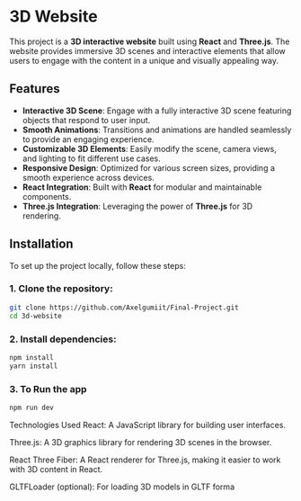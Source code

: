 # 3D Website

This project is a **3D interactive website** built using **React** and **Three.js**. The website provides immersive 3D scenes and interactive elements that allow users to engage with the content in a unique and visually appealing way.

## Features

- **Interactive 3D Scene**: Engage with a fully interactive 3D scene featuring objects that respond to user input.
- **Smooth Animations**: Transitions and animations are handled seamlessly to provide an engaging experience.
- **Customizable 3D Elements**: Easily modify the scene, camera views, and lighting to fit different use cases.
- **Responsive Design**: Optimized for various screen sizes, providing a smooth experience across devices.
- **React Integration**: Built with **React** for modular and maintainable components.
- **Three.js Integration**: Leveraging the power of **Three.js** for 3D rendering.

## Installation

To set up the project locally, follow these steps:

### 1. Clone the repository:

```bash
git clone https://github.com/Axelgumiit/Final-Project.git
cd 3d-website
```
### 2. Install dependencies:
```bash
npm install
yarn install

```
### 3. To Run the app
```bash
npm run dev

```
Technologies Used
React: A JavaScript library for building user interfaces.

Three.js: A 3D graphics library for rendering 3D scenes in the browser.

React Three Fiber: A React renderer for Three.js, making it easier to work with 3D content in React.

GLTFLoader (optional): For loading 3D models in GLTF forma
